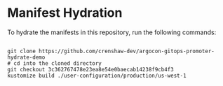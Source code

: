 
# Manifest Hydration

To hydrate the manifests in this repository, run the following commands:

```shell

git clone https://github.com/crenshaw-dev/argocon-gitops-promoter-hydrate-demo
# cd into the cloned directory
git checkout 3c362767478e23ea8e54e0baecab14238f9cb4f3
kustomize build ./user-configuration/production/us-west-1
```
